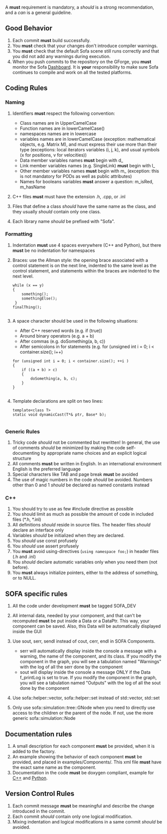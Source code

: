 A **must** requirement is mandatory, a *should* is a strong
recommendation, and a *can* is a general guideline.

Good Behavior
-------------

1.  Each commit **must** build successfully.
2.  You **must** check that your changes don't introduce
    compiler warnings.
3.  You **must** check that the default Sofa scene still runs correctly
    and that you did not add any warnings during execution.
4.  When you push commits to the repository on the GForge, you **must**
    monitor the Sofa [Dashboard](http://sofa-framework.org/dash). It is
    **your** responsibility to make sure Sofa continues to compile and
    work on all the tested platforms.

Coding Rules
------------

### Naming

1.  Identifiers **must** respect the following convention:
    -   Class names are in UpperCamelCase
    -   Function names are in lowerCamelCase()
    -   namespaces names are in lowercase
    -   variables names are in lowerCamelCase (exception: mathematical
        objects, e.g. Matrix M), and must express their use more than
        their type (exceptions: local iterators variables (i, j, k), and
        usual symbols (x for positions, v for velocities))
    -   Data member variables names **must** begin with d\_
    -   Link member variables names (e.g. SingleLink) **must** begin
        with l\_
    -   Other member variables names **must** begin with m\_ (exception:
        this is not mandatory for PODs as well as public attributes)
    -   Names for booleans variables **must** answer a question:
        m\_isRed, m\_hasName

2.  C++ files **must** must have the extension .h, .cpp, or .inl
3.  Files that define a class *should* have the same name as the class,
    and they usually *should* contain only one class.
4.  Each library name *should* be prefixed with "Sofa".

### Formatting

1.  Indentation **must** use 4 spaces everywhere (C++ and Python), but
    there **must** be no indentation for namespaces
2.  Braces: use the Allman style: the opening brace associated with a
    control statement is on the next line, indented to the same level as
    the control statement, and statements within the braces are indented
    to the next level.

    ``` {.decode:true}
    while (x == y)
    {
        something();
        somethingElse();
     }
    finalThing();
        
    ```

3.  A space character should be used in the following situations:

    -   After C++ reserved words (e.g. if (true))
    -   Around binary operators (e.g. a + b)
    -   After commas (e.g. doSomething(a, b, c))
    -   After semicolons in for statements (e.g. for (unsigned int i =
        0; i &lt; container.size(); i++)

    ``` {.decode:true}
    for (unsigned int i = 0; i < container.size(); ++i )
    {
        if ((a + b) > c)
        {
            doSomething(a, b, c);
        }
    }
            
    ```

4.  Template declarations are split on two lines:

    ``` {.decode:true}
    template<class T>
    static void dynamicCast(T*& ptr, Base* b);
        
    ```

### Generic Rules

1.  Tricky code *should* not be commented but rewritten! In general, the
    use of comments *should* be minimized by making the code
    self-documenting by appropriate name choices and an explicit logical
    structure
2.  All comments **must** be written in English. In an international
    environment English is the preferred language
3.  Special characters like TAB and page break **must** be avoided
4.  The use of magic numbers in the code *should* be avoided. Numbers
    other than 0 and 1 *should* be declared as named constants instead

### C++

1.  You should try to use as few \#include directive as possible
2.  You should limit as much as possible the amount of code in included
    files (\*.h, \*.inl)
3.  All definitions *should* reside in source files. The header files
    *should* declare an interface only
4.  Variables *should* be initialized when they are declared.
5.  You *should* use const profusely
6.  You *should* use assert profusely
7.  You **must** avoid using-directives (`using namespace foo;`) in
    header files (.h and .inl)
8.  You *should* declare automatic variables only when you need them
    (not before).
9.  You **must** always initialize pointers, either to the address of
    something, or to NULL.

SOFA specific rules
-------------------

1.  All the code under development **must** be tagged SOFA\_DEV
2.  All internal data, needed by your component, and that can't be
    recomputed **must** be put inside a Data or a DataPtr. This way,
    your component can be saved. Also, this Data will be automatically
    displayed inside the GUI
3.  Use sout, serr, sendl instead of cout, cerr, endl in
    SOFA Components.
    -   serr will automatically display inside the console a message
        with a warning, the name of the component, and its class. If you
        modify the component in the graph, you will see a tabulation
        named "Warnings" with the log of all the serr done by the
        component
    -   sout will display inside the console a message ONLY if the Data
        f\_printLog is set to true. If you modify the component in the
        graph, you will see a tabulation named "Outputs" with the log of
        all the sout done by the component

4.  Use sofa::helper::vector, sofa::helper::set instead of std::vector,
    std::set
5.  Only use sofa::simulation::tree::GNode when you need to directly use
    access to the children or the parent of the node. If not, use the
    more generic sofa::simulation::Node

Documentation rules
-------------------

1.  A small description for each component **must** be provided, when it
    is added to the factory.
2.  An example showing the behavior of each component **must** be
    provided, and placed in examples/Components/. This xml file **must**
    have the exact same name as the component.
3.  Documentation in the code **must** be doxygen compliant, example for
    [C++](http://www.stack.nl/~dimitri/doxygen/manual/docblocks.html#cppblock)
    and
    [Python](http://www.stack.nl/~dimitri/doxygen/manual/docblocks.html#pythonblocks).

Version Control Rules
---------------------

1.  Each commit message **must** be meaningful and describe the change
    introduced in the commit.
2.  Each commit *should* contain only one logical modification.
3.  Mixing indentation and logical modifications in a same commit
    *should* be avoided.

